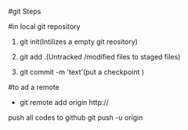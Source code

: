 #git Steps

#in local git repository
1) git init(Intilizes a empty git reository)

2) git add .(Untracked /modified files to staged files)

3) git commit -m 'text'(put a checkpoint )

#to ad  a remote 
* git remote add origin http://

push all codes to github
git push  -u origin 
